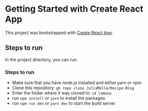 # Getting Started with Create React App

This project was bootstrapped with [Create React App](https://github.com/facebook/create-react-app).

## Steps to run

In the project directory, you can run:

### Steps to run

- Make sure that you have node.js installed and either yarn or npm
- Clone this repository: `gh repo clone JuliaMelle/Recipe-Blog`
- Enter the folder where it was cloned to: `cd lamona`
- run `npm install` or `yarn` to install the packages
- run `npm run dev` or `yarn dev` to start the build server
